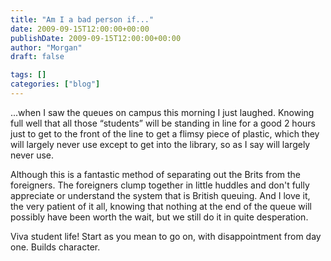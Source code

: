 ```yaml
---
title: "Am I a bad person if..."
date: 2009-09-15T12:00:00+00:00
publishDate: 2009-09-15T12:00:00+00:00
author: "Morgan"
draft: false

tags: []
categories: ["blog"]
---
```


...when I saw the queues on campus this morning I just laughed.  Knowing full well that all those “students” will be standing in line for a good 2 hours just to get to the front of the line to get a flimsy piece of plastic, which they will largely never use except to get into the library, so as I say will largely never use.

Although this is a fantastic method of separating out the Brits from the foreigners.  The foreigners clump together in little huddles and don't fully appreciate or understand the system that is British queuing.  And I love it, the very patient of it all, knowing that nothing at the end of the queue will possibly have been worth the wait, but we still do it in quite desperation.

Viva student life! Start as you mean to go on, with disappointment from day one.  Builds character.
